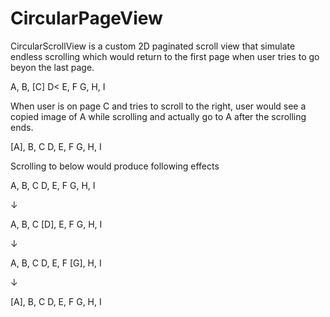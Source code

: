 CircularPageView
==================

CircularScrollView is a custom 2D paginated scroll view that simulate endless scrolling which would return to the first page when user tries to go beyon the last page. 

A, B, [C]
D< E, F
G, H, I

When user is on page C and tries to scroll to the right, user would see a copied image of A while scrolling and actually go to A after the scrolling ends. 

[A], B, C
D, E, F
G, H, I

Scrolling to below would produce following effects

A, B, C
D, E, F
G, H, I

↓

A, B, C
[D], E, F
G, H, I

↓

A, B, C
D, E, F
[G], H, I

↓

[A], B, C
D, E, F
G, H, I


